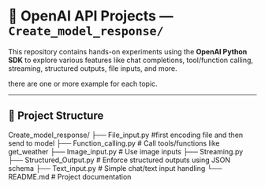 # 🤖 OpenAI API Projects — `Create_model_response/`

This repository contains hands-on experiments using the **OpenAI Python SDK** to explore various features like chat completions, tool/function calling, streaming, structured outputs, file inputs, and more.

there are one or more example for each topic.

---

## 📁 Project Structure

Create_model_response/
├── File_input.py #first encoding file and then send to model
├── Function_calling.py # Call tools/functions like get_weather
├── Image_input.py # Use image inputs
├── Streaming.py 
├── Structured_Output.py # Enforce structured outputs using JSON schema
├── Text_input.py # Simple chat/text input handling
└── README.md # Project documentation